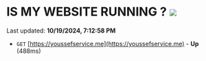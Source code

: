 # IS MY WEBSITE RUNNING ? [![](https://img.shields.io/static/v1?label=Sponsor&message=%E2%9D%A4&logo=GitHub&color=%23fe8e86)](https://github.com/sponsors/Youssef-Lehmam)

Last updated: **10/19/2024, 7:12:58 PM**

- `GET` [https://youssefservice.me](https://youssefservice.me) - **Up** (488ms)
